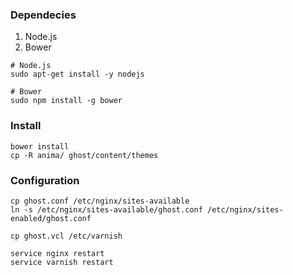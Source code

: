 ### Dependecies
1. Node.js
2. Bower

```
# Node.js
sudo apt-get install -y nodejs

# Bower
sudo npm install -g bower
```

### Install
```
bower install
cp -R anima/ ghost/content/themes
```

### Configuration
```
cp ghost.conf /etc/nginx/sites-available
ln -s /etc/nginx/sites-available/ghost.conf /etc/nginx/sites-enabled/ghost.conf

cp ghost.vcl /etc/varnish

service nginx restart
service varnish restart
```
